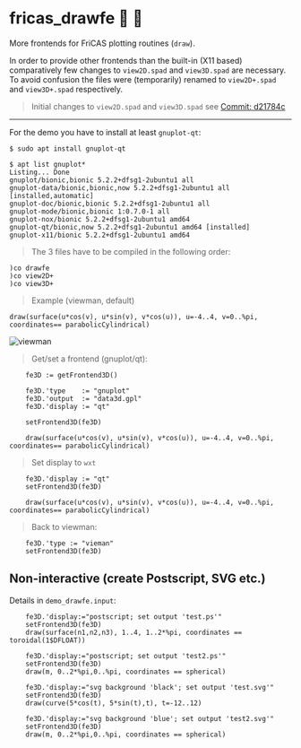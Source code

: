 # fricas_drawfe :construction: :rocket:
More frontends for FriCAS plotting routines (``draw``).

In order to provide other frontends than the built-in (X11 based) 
comparatively few changes to ``view2D.spad`` and ``view3D.spad`` are
necessary. To avoid confusion the files were (temporarily) renamed to 
``view2D+.spad`` and ``view3D+.spad`` respectively. 


> Initial changes to ``view2D.spad`` and ``view3D.spad``
> see [Commit: d21784c](https://github.com/nilqed/fricas_drawfe/commit/d21784c9c808d80c02e8c8272f2b49255cb86566)


---

For the demo you have to install at least ``gnuplot-qt``:


	$ sudo apt install gnuplot-qt
	
	$ apt list gnuplot*
	Listing... Done
	gnuplot/bionic,bionic 5.2.2+dfsg1-2ubuntu1 all
	gnuplot-data/bionic,bionic,now 5.2.2+dfsg1-2ubuntu1 all [installed,automatic]
	gnuplot-doc/bionic,bionic 5.2.2+dfsg1-2ubuntu1 all
	gnuplot-mode/bionic,bionic 1:0.7.0-1 all
	gnuplot-nox/bionic 5.2.2+dfsg1-2ubuntu1 amd64
	gnuplot-qt/bionic,now 5.2.2+dfsg1-2ubuntu1 amd64 [installed]
	gnuplot-x11/bionic 5.2.2+dfsg1-2ubuntu1 amd64


> The 3 files have to be compiled in the following order:

	)co drawfe
	)co view2D+
	)co view3D+


> Example (viewman, default)

	draw(surface(u*cos(v), u*sin(v), v*cos(u)), u=-4..4, v=0..%pi, coordinates== parabolicCylindrical)
	

![viewman](docs/vieman.png)


> Get/set a frontend (gnuplot/qt):

        fe3D := getFrontend3D()
        
        fe3D.'type    := "gnuplot"
        fe3D.'output  := "data3d.gpl"
        fe3D.'display := "qt"
        
        setFrontend3D(fe3D)
        
        draw(surface(u*cos(v), u*sin(v), v*cos(u)), u=-4..4, v=0..%pi, coordinates== parabolicCylindrical)


> Set display to ``wxt``

        fe3D.'display := "qt"
        setFrontend3D(fe3D)
        
        draw(surface(u*cos(v), u*sin(v), v*cos(u)), u=-4..4, v=0..%pi, coordinates== parabolicCylindrical)


> Back to viewman:

        fe3D.'type := "vieman"
        setFrontend3D(fe3D)


Non-interactive (create Postscript, SVG etc.)
---------------------------------------------

Details in ``demo_drawfe.input``:
        
        fe3D.'display:="postscript; set output 'test.ps'"
        setFrontend3D(fe3D)
        draw(surface(n1,n2,n3), 1..4, 1..2*%pi, coordinates == toroidal(1$DFLOAT)) 

        fe3D.'display:="postscript; set output 'test2.ps'"
        setFrontend3D(fe3D)
        draw(m, 0..2*%pi,0..%pi, coordinates == spherical) 

        fe3D.'display:="svg background 'black'; set output 'test.svg'"
        setFrontend3D(fe3D)
        draw(curve(5*cos(t), 5*sin(t),t), t=-12..12) 

        fe3D.'display:="svg background 'blue'; set output 'test2.svg'"
        setFrontend3D(fe3D)
        draw(m, 0..2*%pi,0..%pi, coordinates == spherical) 




 
